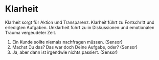 # Klarheit

Klarheit sorgt für Aktion und Transparenz. Klarheit führt zu Fortschritt und erledigten Aufgaben. Unklarheit führt zu in Diskussionen und emotionalen Trauma vergeudeter Zeit.

  1. Ein Kunde sollte niemals nachfragen müssen. (Sensor)
  2. Machst Du das? Das war doch Deine Aufgabe, oder? (Sensor)
  3. Ja, aber dann ist irgendwie nichts passiert. (Sensor)

